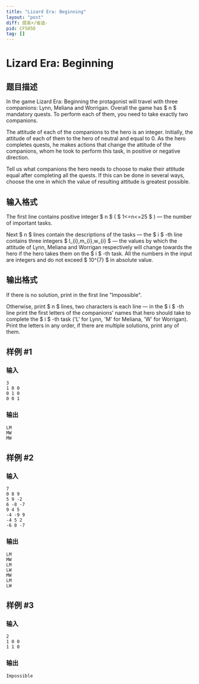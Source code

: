 ```yaml
---
title: "Lizard Era: Beginning"
layout: "post"
diff: 提高+/省选-
pid: CF585D
tag: []
---
```


# Lizard Era: Beginning

## 题目描述

In the game Lizard Era: Beginning the protagonist will travel with three companions: Lynn, Meliana and Worrigan. Overall the game has $ n $ mandatory quests. To perform each of them, you need to take exactly two companions.

The attitude of each of the companions to the hero is an integer. Initially, the attitude of each of them to the hero of neutral and equal to 0. As the hero completes quests, he makes actions that change the attitude of the companions, whom he took to perform this task, in positive or negative direction.

Tell us what companions the hero needs to choose to make their attitude equal after completing all the quests. If this can be done in several ways, choose the one in which the value of resulting attitude is greatest possible.

## 输入格式

The first line contains positive integer $ n $ ( $ 1<=n<=25 $ ) — the number of important tasks.

Next $ n $ lines contain the descriptions of the tasks — the $ i $ -th line contains three integers $ l_{i},m_{i},w_{i} $ — the values by which the attitude of Lynn, Meliana and Worrigan respectively will change towards the hero if the hero takes them on the $ i $ -th task. All the numbers in the input are integers and do not exceed $ 10^{7} $ in absolute value.

## 输出格式

If there is no solution, print in the first line "Impossible".

Otherwise, print $ n $ lines, two characters is each line — in the $ i $ -th line print the first letters of the companions' names that hero should take to complete the $ i $ -th task ('L' for Lynn, 'M' for Meliana, 'W' for Worrigan). Print the letters in any order, if there are multiple solutions, print any of them.

## 样例 #1

### 输入

```
3
1 0 0
0 1 0
0 0 1

```

### 输出

```
LM
MW
MW

```

## 样例 #2

### 输入

```
7
0 8 9
5 9 -2
6 -8 -7
9 4 5
-4 -9 9
-4 5 2
-6 8 -7

```

### 输出

```
LM
MW
LM
LW
MW
LM
LW

```

## 样例 #3

### 输入

```
2
1 0 0
1 1 0

```

### 输出

```
Impossible

```

